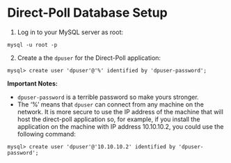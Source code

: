 # Direct-Poll Database Setup


1. Log in to your MySQL server as root:

```
mysql -u root -p
```

2. Create a the ``dpuser`` for the Direct-Poll application:

```
mysql> create user 'dpuser'@'%' identified by 'dpuser-password';
```
**Important Notes:** 
* ``dpuser-password`` is a terrible password so make yours stronger.
* The ‘%’ means that ``dpuser`` can connect from any machine on the network. It is more secure to use the IP address of the machine that will host the direct-poll application so, for example, if you install the application on the machine with IP address 10.10.10.2, you could use the following command:

```
mysql> create user 'dpuser'@'10.10.10.2' identified by 'dpuser-password';
```


